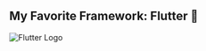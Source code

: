 

## My Favorite Framework: Flutter 💙

![Flutter Logo](https://upload.wikimedia.org/wikipedia/commons/1/17/Google-flutter-logo.png)  
<!-- Flutter 로고는 공식 링크를 사용했지만, 로컬에 저장된 이미지를 사용할 수도 있어요. -->


